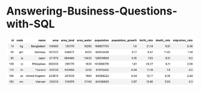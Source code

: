 # Answering-Business-Questions-with-SQL

<img src="https://raw.githubusercontent.com/sunnyyan97/Answering-Business-Questions-with-SQL/main/Screen%20Shot%202021-02-19%20at%203.19.19%20AM.png">
